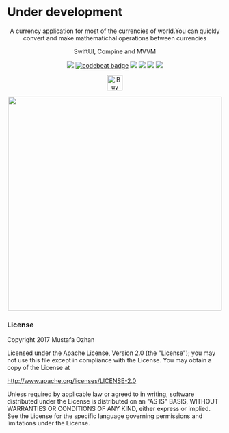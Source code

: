 # Under development
<p align="center">A currency application for most of the currencies of world.You can quickly convert and make mathematichal operations between currencies</p>
<p align="center">SwiftUI, Compine and MVVM</p>
<p align="center"><a href="https://www.codacy.com/app/mr.mustafa.ozhan/iosCCC?utm_source=github.com&amp;utm_medium=referral&amp;utm_content=CurrencyConverterCalculator/iosCCC&amp;utm_campaign=Badge_Grade"><img src="https://api.codacy.com/project/badge/Grade/28ecc4b85fb9469cb28fb312cd839156"/></a>   <a href="https://codebeat.co/projects/github-com-currencyconvertercalculator-iosccc-master"><img alt="codebeat badge" src="https://codebeat.co/badges/97d43435-ae31-4261-8719-e251341a5d7c" /></a>   <img src="https://img.shields.io/github/last-commit/CurrencyConverterCalculator/iosCCC.svg">  <img src="https://img.shields.io/github/issues/CurrencyConverterCalculator/iosCCC.svg">   <img src="https://img.shields.io/github/issues-closed/CurrencyConverterCalculator/iosCCC.svg">  <img src="https://img.shields.io/github/license/CurrencyConverterCalculator/iosCCC.svg"></p>
<p align="center"><a href='https://ko-fi.com/B0B2TZMH' target='_blank'><img height='36' style='border:0px;height:36px;' src='https://az743702.vo.msecnd.net/cdn/kofi1.png?v=2' border='0' alt='Buy Me a Coffee at ko-fi.com' /></a></p>

<p align="center"><img src="https://github.com/CurrencyConverterCalculator/iosCCC/blob/master/iosCCC.gif" width="500px"/></p>

### License
Copyright 2017 Mustafa Ozhan

Licensed under the Apache License, Version 2.0 (the "License"); you may not use this file except in compliance with the License. You may obtain a copy of the License at

<http://www.apache.org/licenses/LICENSE-2.0>

Unless required by applicable law or agreed to in writing, software distributed under the License is distributed on an "AS IS" BASIS, WITHOUT WARRANTIES OR CONDITIONS OF ANY KIND, either express or implied. See the License for the specific language governing permissions and limitations under the License.
